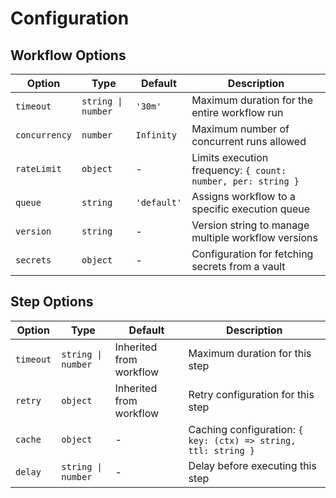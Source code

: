 # Configuration

## Workflow Options

| Option        | Type               | Default     | Description                                                  |
| ------------- | ------------------ | ----------- | ------------------------------------------------------------ |
| `timeout`     | `string \| number` | `'30m'`     | Maximum duration for the entire workflow run                 |
| `concurrency` | `number`           | `Infinity`  | Maximum number of concurrent runs allowed                    |
| `rateLimit`   | `object`           | -           | Limits execution frequency: `{ count: number, per: string }` |
| `queue`       | `string`           | `'default'` | Assigns workflow to a specific execution queue               |
| `version`     | `string`           | -           | Version string to manage multiple workflow versions          |
| `secrets`     | `object`           | -           | Configuration for fetching secrets from a vault              |

## Step Options

| Option    | Type               | Default                 | Description                                                    |
| --------- | ------------------ | ----------------------- | -------------------------------------------------------------- |
| `timeout` | `string \| number` | Inherited from workflow | Maximum duration for this step                                 |
| `retry`   | `object`           | Inherited from workflow | Retry configuration for this step                              |
| `cache`   | `object`           | -                       | Caching configuration: `{ key: (ctx) => string, ttl: string }` |
| `delay`   | `string \| number` | -                       | Delay before executing this step                               |
